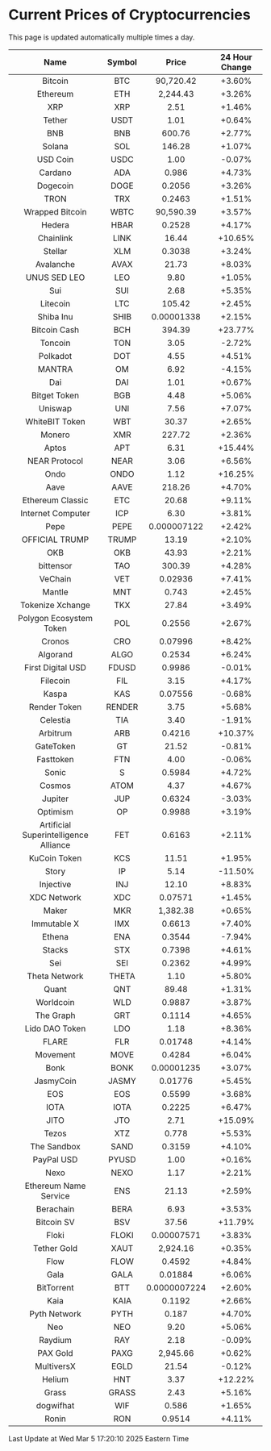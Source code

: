 # Current Prices of Cryptocurrencies
This page is updated automatically multiple times a day.

| Name | Symbol | Price | 24 Hour Change |
| :---: |:---:| :---: | :---: |
| Bitcoin | BTC | 90,720.42 | +3.60% |
| Ethereum | ETH | 2,244.43 | +3.26% |
| XRP | XRP | 2.51 | +1.46% |
| Tether | USDT | 1.01 | +0.64% |
| BNB | BNB | 600.76 | +2.77% |
| Solana | SOL | 146.28 | +1.07% |
| USD Coin | USDC | 1.00 | -0.07% |
| Cardano | ADA | 0.986 | +4.73% |
| Dogecoin | DOGE | 0.2056 | +3.26% |
| TRON | TRX | 0.2463 | +1.51% |
| Wrapped Bitcoin | WBTC | 90,590.39 | +3.57% |
| Hedera | HBAR | 0.2528 | +4.17% |
| Chainlink | LINK | 16.44 | +10.65% |
| Stellar | XLM | 0.3038 | +3.24% |
| Avalanche | AVAX | 21.73 | +8.03% |
| UNUS SED LEO | LEO | 9.80 | +1.05% |
| Sui | SUI | 2.68 | +5.35% |
| Litecoin | LTC | 105.42 | +2.45% |
| Shiba Inu | SHIB | 0.00001338 | +2.15% |
| Bitcoin Cash | BCH | 394.39 | +23.77% |
| Toncoin | TON | 3.05 | -2.72% |
| Polkadot | DOT | 4.55 | +4.51% |
| MANTRA | OM | 6.92 | -4.15% |
| Dai | DAI | 1.01 | +0.67% |
| Bitget Token | BGB | 4.48 | +5.06% |
| Uniswap | UNI | 7.56 | +7.07% |
| WhiteBIT Token | WBT | 30.37 | +2.65% |
| Monero | XMR | 227.72 | +2.36% |
| Aptos | APT | 6.31 | +15.44% |
| NEAR Protocol | NEAR | 3.06 | +6.56% |
| Ondo | ONDO | 1.12 | +16.25% |
| Aave | AAVE | 218.26 | +4.70% |
| Ethereum Classic | ETC | 20.68 | +9.11% |
| Internet Computer | ICP | 6.30 | +3.81% |
| Pepe | PEPE | 0.000007122 | +2.42% |
| OFFICIAL TRUMP | TRUMP | 13.19 | +2.10% |
| OKB | OKB | 43.93 | +2.21% |
| bittensor | TAO | 300.39 | +4.28% |
| VeChain | VET | 0.02936 | +7.41% |
| Mantle | MNT | 0.743 | +2.45% |
| Tokenize Xchange | TKX | 27.84 | +3.49% |
| Polygon Ecosystem Token | POL | 0.2556 | +2.67% |
| Cronos | CRO | 0.07996 | +8.42% |
| Algorand | ALGO | 0.2534 | +6.24% |
| First Digital USD | FDUSD | 0.9986 | -0.01% |
| Filecoin | FIL | 3.15 | +4.17% |
| Kaspa | KAS | 0.07556 | -0.68% |
| Render Token | RENDER | 3.75 | +5.68% |
| Celestia | TIA | 3.40 | -1.91% |
| Arbitrum | ARB | 0.4216 | +10.37% |
| GateToken | GT | 21.52 | -0.81% |
| Fasttoken | FTN | 4.00 | -0.06% |
| Sonic | S | 0.5984 | +4.72% |
| Cosmos | ATOM | 4.37 | +4.67% |
| Jupiter | JUP | 0.6324 | -3.03% |
| Optimism | OP | 0.9988 | +3.19% |
| Artificial Superintelligence Alliance | FET | 0.6163 | +2.11% |
| KuCoin Token | KCS | 11.51 | +1.95% |
| Story | IP | 5.14 | -11.50% |
| Injective | INJ | 12.10 | +8.83% |
| XDC Network | XDC | 0.07571 | +1.45% |
| Maker | MKR | 1,382.38 | +0.65% |
| Immutable X | IMX | 0.6613 | +7.40% |
| Ethena | ENA | 0.3544 | -7.94% |
| Stacks | STX | 0.7398 | +4.61% |
| Sei | SEI | 0.2362 | +4.99% |
| Theta Network | THETA | 1.10 | +5.80% |
| Quant | QNT | 89.48 | +1.31% |
| Worldcoin | WLD | 0.9887 | +3.87% |
| The Graph | GRT | 0.1114 | +4.65% |
| Lido DAO Token | LDO | 1.18 | +8.36% |
| FLARE | FLR | 0.01748 | +4.14% |
| Movement | MOVE | 0.4284 | +6.04% |
| Bonk | BONK | 0.00001235 | +3.07% |
| JasmyCoin | JASMY | 0.01776 | +5.45% |
| EOS | EOS | 0.5599 | +3.68% |
| IOTA | IOTA | 0.2225 | +6.47% |
| JITO | JTO | 2.71 | +15.09% |
| Tezos | XTZ | 0.778 | +5.53% |
| The Sandbox | SAND | 0.3159 | +4.10% |
| PayPal USD | PYUSD | 1.00 | +0.16% |
| Nexo | NEXO | 1.17 | +2.21% |
| Ethereum Name Service | ENS | 21.13 | +2.59% |
| Berachain | BERA | 6.93 | +3.53% |
| Bitcoin SV | BSV | 37.56 | +11.79% |
| Floki | FLOKI | 0.00007571 | +3.83% |
| Tether Gold | XAUT | 2,924.16 | +0.35% |
| Flow | FLOW | 0.4592 | +4.84% |
| Gala | GALA | 0.01884 | +6.06% |
| BitTorrent | BTT | 0.0000007224 | +2.60% |
| Kaia | KAIA | 0.1192 | +2.66% |
| Pyth Network | PYTH | 0.187 | +4.70% |
| Neo | NEO | 9.20 | +5.06% |
| Raydium | RAY | 2.18 | -0.09% |
| PAX Gold | PAXG | 2,945.66 | +0.62% |
| MultiversX | EGLD | 21.54 | -0.12% |
| Helium | HNT | 3.37 | +12.22% |
| Grass | GRASS | 2.43 | +5.16% |
| dogwifhat | WIF | 0.586 | +1.65% |
| Ronin | RON | 0.9514 | +4.11% |

Last Update at Wed Mar  5 17:20:10 2025 Eastern Time